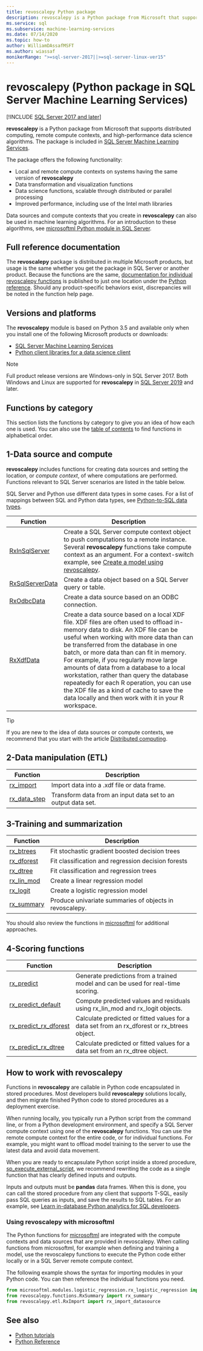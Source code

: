 ```yaml
---
title: revoscalepy Python package
description: revoscalepy is a Python package from Microsoft that supports distributed computing, remote compute contexts, and high-performance data science algorithms.
ms.service: sql
ms.subservice: machine-learning-services
ms.date: 07/14/2020
ms.topic: how-to
author: WilliamDAssafMSFT
ms.author: wiassaf
monikerRange: ">=sql-server-2017||>=sql-server-linux-ver15"
---
```

# revoscalepy (Python package in SQL Server Machine Learning Services)
[!INCLUDE [SQL Server 2017 and later](../../includes/applies-to-version/sqlserver2017.md)]

**revoscalepy** is a Python package from Microsoft that supports distributed computing, remote compute contexts, and high-performance data science algorithms. The package is included in [SQL Server Machine Learning Services](../sql-server-machine-learning-services.md).

The package offers the following functionality:

+ Local and remote compute contexts on systems having the same version of **revoscalepy**
+ Data transformation and visualization functions
+ Data science functions, scalable through distributed or parallel processing
+ Improved performance, including use of the Intel math libraries

Data sources and compute contexts that you create in **revoscalepy** can also be used in machine learning algorithms. For an introduction to these algorithms, see [microsoftml Python module in SQL Server](ref-py-microsoftml.md).

## Full reference documentation

The **revoscalepy** package is distributed in multiple Microsoft products, but usage is the same whether you get the package in SQL Server or another product. Because the functions are the same, [documentation for individual revoscalepy functions](/machine-learning-server/python-reference/revoscalepy/revoscalepy-package) is published to just one location under the [Python reference](/machine-learning-server/python-reference/introducing-python-package-reference). Should any product-specific behaviors exist, discrepancies will be noted in the function help page.

## Versions and platforms

The **revoscalepy** module is based on Python 3.5 and available only when you install one of the following Microsoft products or downloads:

+ [SQL Server Machine Learning Services](../install/sql-machine-learning-services-windows-install.md)
+ [Python client libraries for a data science client](setup-python-client-tools-sql.md)

> [!NOTE]
> Full product release versions are Windows-only in SQL Server 2017. Both Windows and Linux are supported for **revoscalepy** in [SQL Server 2019](../../linux/sql-server-linux-setup-machine-learning.md) and later.

## Functions by category

This section lists the functions by category to give you an idea of how each one is used. You can also use the [table of contents](/machine-learning-server/python-reference/introducing-python-package-reference) to find functions in alphabetical order.

## 1-Data source and compute

**revoscalepy** includes functions for creating data sources and setting the location, or *compute context*, of where computations are performed. Functions relevant to SQL Server scenarios are listed in the table below.

SQL Server and Python use different data types in some cases. For a list of mappings between SQL and Python data types, see [Python-to-SQL data types](python-libraries-and-data-types.md).

| Function| Description|
| ------- | ---------- |
| [RxInSqlServer](/machine-learning-server/python-reference/revoscalepy/rxinsqlserver) |  Create a SQL Server compute context object to push computations to a remote instance. Several **revoscalepy** functions take compute context as an argument. For a context-switch example, see [Create a model using revoscalepy](../tutorials/use-python-revoscalepy-to-create-model.md).|
| [RxSqlServerData](/machine-learning-server/python-reference/revoscalepy/rxsqlserverdata) | Create a data object based on a SQL Server query or table. |
| [RxOdbcData](/machine-learning-server/python-reference/revoscalepy/rxodbcdata)| Create a data source based on an ODBC connection. |
| [RxXdfData](/machine-learning-server/python-reference/revoscalepy/rxxdfdata) | Create a data source based on a local XDF file. XDF files are often used to offload in-memory data to disk. An XDF file can be useful when working with more data than can be transferred from the database in one batch, or more data than can fit in memory. For example, if you regularly move large amounts of data from a database to a local workstation, rather than query the database repeatedly for each R operation, you can use the XDF file as a kind of cache to save the data locally and then work with it in your R workspace. |

> [!TIP]
> If you are new to the idea of data sources or compute contexts, we recommend that you start with the article [Distributed computing](/machine-learning-server/r/how-to-revoscaler-distributed-computing).

## 2-Data manipulation (ETL)

| Function | Description |
|----------|-------------|
|[rx_import](/machine-learning-server/python-reference/revoscalepy/rx-import) | Import data into a .xdf file or data frame.|
|[rx_data_step](/machine-learning-server/python-reference/revoscalepy/rx-data-step) | Transform data from an input data set to an output data set.|

<a name="bkmk_algorithms"></a>

## 3-Training and summarization

| Function| Description|
| ------- | ---------- |
|[rx_btrees](/machine-learning-server/python-reference/revoscalepy/rx-btrees) | Fit stochastic gradient boosted decision trees|
|[rx_dforest](/machine-learning-server/python-reference/revoscalepy/rx-dforest) | Fit classification and regression decision forests|
|[rx_dtree](/machine-learning-server/python-reference/revoscalepy/rx-dtree) | Fit classification and regression trees |
|[rx_lin_mod](/machine-learning-server/python-reference/revoscalepy/rx-lin-mod) | Create a linear regression model|
|[rx_logit](/machine-learning-server/python-reference/revoscalepy/rx-logit) | Create a logistic regression model|
|[rx_summary](/machine-learning-server/python-reference/revoscalepy/rx-summary) | Produce univariate summaries of objects in revoscalepy.|

You should also review the functions in [microsoftml](../python/ref-py-microsoftml.md) for additional approaches.

<a name="ml-scoring"></a>

## 4-Scoring functions

| Function| Description|
| ------- | ---------- |
| [rx_predict](/machine-learning-server/python-reference/revoscalepy/rx-predict) | Generate predictions from a trained model and can be used for real-time scoring. |
|[rx_predict_default](/machine-learning-server/python-reference/revoscalepy/rx-predict-default) | Compute predicted values and residuals using rx_lin_mod and rx_logit objects. |
|[rx_predict_rx_dforest](/machine-learning-server/python-reference/revoscalepy/rx-predict-rx-dforest) | Calculate predicted or fitted values for a data set from an rx_dforest or rx_btrees object. |
|[rx_predict_rx_dtree](/machine-learning-server/python-reference/revoscalepy/rx-predict-rx-dtree) | Calculate predicted or fitted values for a data set from an rx_dtree object. |

## How to work with revoscalepy

Functions in **revoscalepy** are callable in Python code encapsulated in stored procedures. Most developers build **revoscalepy** solutions locally, and then migrate finished Python code to stored procedures as a deployment exercise.

When running locally, you typically run a Python script from the command line, or from a Python development environment, and specify a SQL Server compute context using one of the **revoscalepy** functions. You can use the remote compute context for the entire code, or for individual functions. For example, you might want to offload model training to the server to use the latest data and avoid data movement.

When you are ready to encapsulate Python script inside a stored procedure, [sp_execute_external_script](../../relational-databases/system-stored-procedures/sp-execute-external-script-transact-sql.md), we recommend rewriting the code as a single function that has clearly defined inputs and outputs. 

Inputs and outputs must be **pandas** data frames. When this is done, you can call the stored procedure from any client that supports T-SQL, easily pass SQL queries as inputs, and save the results to SQL tables. For an example, see [Learn in-database Python analytics for SQL developers](../tutorials/python-taxi-classification-introduction.md).

### Using revoscalepy with microsoftml

The Python functions for [microsoftml](ref-py-microsoftml.md) are integrated with the compute contexts and data sources that are provided in revoscalepy. When calling functions from microsoftml, for example when defining and training a model, use the revoscalepy functions to execute the Python code either locally or in a SQL Server remote compute context.

The following example shows the syntax for importing modules in your Python code. You  can then reference the individual functions you need.

```python
from microsoftml.modules.logistic_regression.rx_logistic_regression import rx_logistic_regression
from revoscalepy.functions.RxSummary import rx_summary
from revoscalepy.etl.RxImport import rx_import_datasource
```

## See also

+ [Python tutorials](../tutorials/python-tutorials.md)
+ [Python Reference](/machine-learning-server/python-reference/introducing-python-package-reference)